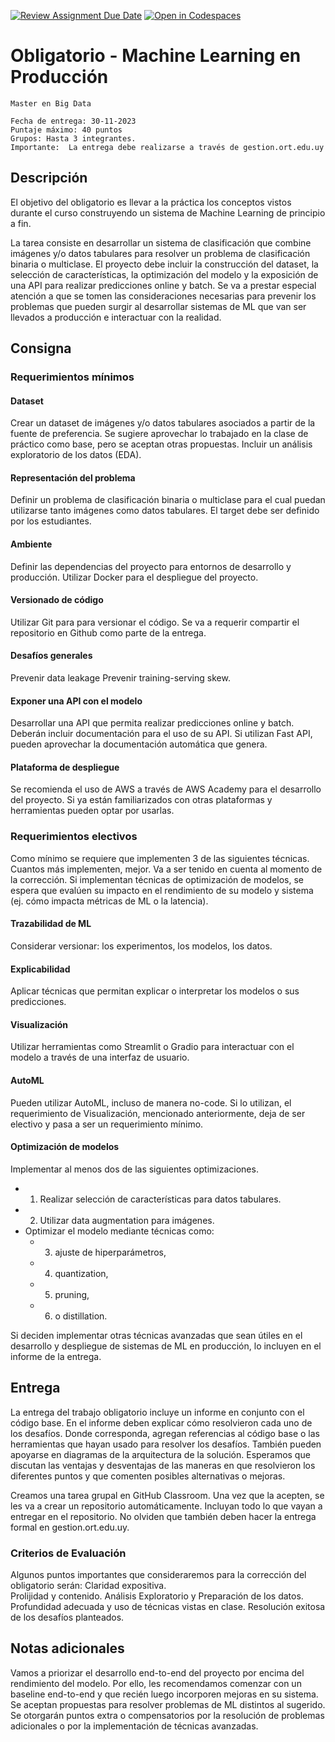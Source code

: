 [![Review Assignment Due Date](https://classroom.github.com/assets/deadline-readme-button-24ddc0f5d75046c5622901739e7c5dd533143b0c8e959d652212380cedb1ea36.svg)](https://classroom.github.com/a/yRVxdVvH)
[![Open in Codespaces](https://classroom.github.com/assets/launch-codespace-7f7980b617ed060a017424585567c406b6ee15c891e84e1186181d67ecf80aa0.svg)](https://classroom.github.com/open-in-codespaces?assignment_repo_id=12351959)
# Obligatorio - Machine Learning en Producción 

```text
Master en Big Data

Fecha de entrega: 30-11-2023
Puntaje máximo: 40 puntos
Grupos: Hasta 3 integrantes. 
Importante:  La entrega debe realizarse a través de gestion.ort.edu.uy
```
## Descripción
El objetivo del obligatorio  es llevar a la práctica los conceptos vistos durante el curso construyendo un sistema de Machine Learning de principio a fin. 

La tarea consiste en desarrollar un sistema de clasificación que combine imágenes y/o datos tabulares para resolver un problema de clasificación binaria o multiclase. El proyecto debe incluir la construcción del dataset, la selección de características, la optimización del modelo y la exposición de una API para realizar predicciones online y batch. Se va a prestar especial atención a que se tomen las consideraciones necesarias para prevenir los problemas que pueden surgir al desarrollar sistemas de ML que van ser llevados a producción e interactuar con la realidad. 
## Consigna
### Requerimientos mínimos
#### Dataset
Crear un dataset de imágenes y/o datos tabulares asociados a partir de la fuente de preferencia. Se sugiere aprovechar lo trabajado en la clase de práctico como base, pero se aceptan otras propuestas.
Incluir un análisis exploratorio de los datos (EDA).
#### Representación del problema
Definir un problema de clasificación binaria o multiclase para el cual puedan utilizarse tanto imágenes como datos tabulares.
El target debe ser definido por los estudiantes.
#### Ambiente
Definir las dependencias del proyecto para entornos de desarrollo y producción.
Utilizar Docker para el despliegue del proyecto.
#### Versionado de código
Utilizar Git para para versionar el código. Se va a requerir compartir el repositorio en Github como parte de la entrega. 
#### Desafíos generales
Prevenir data leakage
Prevenir training-serving skew.
#### Exponer una API con el modelo
Desarrollar una API que permita realizar predicciones online y batch. Deberán incluir documentación para el uso de su API. Si utilizan Fast API, pueden aprovechar la documentación automática que genera.
#### Plataforma de despliegue
Se recomienda el uso de AWS a través de AWS Academy para el desarrollo del proyecto.
Si ya están familiarizados con otras plataformas y herramientas pueden optar por usarlas. 
### Requerimientos electivos 
Como mínimo se requiere que implementen 3 de las siguientes técnicas. Cuantos más implementen, mejor. Va a ser tenido en cuenta al momento de la corrección.
Si implementan técnicas de optimización de modelos, se espera que evalúen su impacto en el rendimiento de su modelo y sistema (ej. cómo impacta métricas de ML o la latencia). 
#### Trazabilidad de ML
Considerar versionar:
los experimentos,
los modelos, 
los datos.
#### Explicabilidad
Aplicar técnicas que permitan explicar o interpretar los modelos o sus predicciones.
#### Visualización
Utilizar herramientas como Streamlit o Gradio para interactuar con el modelo a través de una interfaz de usuario. 
#### AutoML
Pueden utilizar AutoML, incluso de manera no-code. Si lo utilizan, el requerimiento de Visualización, mencionado anteriormente, deja de ser electivo y pasa a ser un requerimiento mínimo.
#### Optimización de modelos
Implementar al menos dos de las siguientes optimizaciones.
* 1. Realizar selección de características para datos tabulares.
* 2. Utilizar data augmentation para imágenes.
* Optimizar el modelo mediante técnicas como:
  * 3. ajuste de hiperparámetros,
  * 4. quantization, 
  * 5. pruning,
  * 6. o distillation.

Si deciden implementar otras técnicas avanzadas que sean útiles en el desarrollo y despliegue de sistemas de ML en producción, lo incluyen en el informe de la entrega. 
## Entrega
La entrega del trabajo obligatorio incluye un informe en conjunto con el código base. En el informe deben explicar cómo resolvieron cada uno de los desafíos. Donde corresponda,  agregan referencias al código base o las herramientas que hayan usado para resolver los desafíos. También pueden apoyarse en diagramas de la arquitectura de la solución.
Esperamos que discutan las ventajas y desventajas de las maneras en que resolvieron los diferentes puntos y que comenten posibles alternativas o mejoras. 

Creamos una tarea grupal en GitHub Classroom. Una vez que la acepten, se les va a crear un repositorio automáticamente. Incluyan todo lo que vayan a entregar en el repositorio. No olviden que también deben hacer la entrega formal en gestion.ort.edu.uy. 
### Criterios de Evaluación
Algunos puntos importantes que consideraremos para la corrección del obligatorio serán:
Claridad expositiva. 	
Prolijidad y contenido.
Análisis Exploratorio y Preparación de los datos.
Profundidad adecuada y uso de técnicas vistas en clase.
Resolución exitosa de los desafíos planteados.
## Notas adicionales
Vamos a priorizar el desarrollo end-to-end del proyecto por encima del rendimiento del modelo. Por ello, les recomendamos comenzar con un baseline end-to-end y que recién luego incorporen mejoras en su sistema. 
Se aceptan propuestas para resolver problemas de ML distintos al sugerido.
Se otorgarán puntos extra o compensatorios por la resolución de problemas adicionales o por la implementación de técnicas avanzadas.
